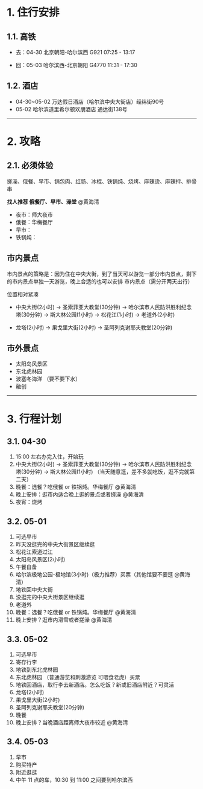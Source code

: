 # 1. 住行安排

## 1.1. 高铁

- 去：04-30
北京朝阳-哈尔滨西 G921 07:25 - 13:17

- 回：05-03
哈尔滨西-北京朝阳 G4770 11:31 - 17:30

## 1.2. 酒店

- 04-30~05-02 万达假日酒店（哈尔滨中央大街店）经纬街90号
- 05-02 哈尔滨道里希尔顿欢朋酒店  通达街138号

---

# 2. 攻略

## 2.1. 必须体验
搓澡、俄餐、早市、锅包肉、红肠、冰棍、铁锅炖、烧烤、麻辣烫、麻辣拌、排骨串

**找人推荐 俄餐厅、早市、澡堂** @黄海清
- 夜市：师大夜市
- 俄餐：华梅餐厅
- 早市：
- 铁锅炖：

## 市内景点

市内景点的策略是：因为住在中央大街，到了当天可以游览一部分市内景点，剩下的市内景点单独一天游览，晚上合适的也可以安排
市内景点（需分开两天出行）

位置相对紧凑
- 中央大街(2小时) → 圣索菲亚大教堂(30分钟) → 哈尔滨市人民防洪胜利纪念塔(30分钟) → 斯大林公园(1小时) → 松花江(1小时) -> 老道外(2小时) 

- 龙塔(2小时) → 果戈里大街(2小时) → 圣阿列克谢耶夫教堂(20分钟)

## 市外景点

- 太阳岛风景区
- 东北虎林园
- 波塞冬海洋 （要不要下水）
- 融创 

---

# 3. 行程计划

## 3.1. 04-30
1. 15:00 左右办完入住，开始玩
2. 中央大街(2小时) → 圣索菲亚大教堂(30分钟) → 哈尔滨市人民防洪胜利纪念塔(30分钟) → 斯大林公园(1小时) （当天随意逛，差不多就吃饭，逛不完就第二天）
3. 晚餐：选餐？吃俄餐 or 铁锅炖。华梅餐厅 @黄海清
4. 晚上安排：逛市内适合晚上逛的景点或者搓澡 @黄海清
5. 夜宵：烧烤

## 3.2. 05-01
1. 可选早市
2. 昨天没逛完的中央大街景区继续逛
3. 松花江索道过江
4. 太阳岛风景区(2小时)
5. 午餐自备
6. 哈尔滨极地公园-极地馆(3小时)（极力推荐）买票（其他馆要不要逛 @黄海清）
7. 地铁回中央大街
8. 没逛完的中央大街景区继续逛
9. 老道外
10. 晚餐：选餐？吃俄餐 or 铁锅炖。华梅餐厅 @黄海清
11. 晚上安排？逛市内滑雪或者搓澡 @黄海清

## 3.3. 05-02
1. 可选早市 
2. 寄存行李
3. 地铁到东北虎林园
4. 东北虎林园 （普通游览和刺激游览 可喂食老虎）买票
5. 地铁回酒店，取行李去新酒店。怎么吃饭？新或旧酒店附近？可灵活
6. 龙塔(2小时)
7. 果戈里大街(2小时)
8. 圣阿列克谢耶夫教堂(20分钟)
9. 晚餐
10. 晚上安排？当晚酒店距离师大夜市较近 @黄海清

## 3.4. 05-03
1. 早市
2. 购买特产
3. 附近逛逛
4. 中午 11 点的车，10:30 到 11:00 之间要到哈尔滨西



